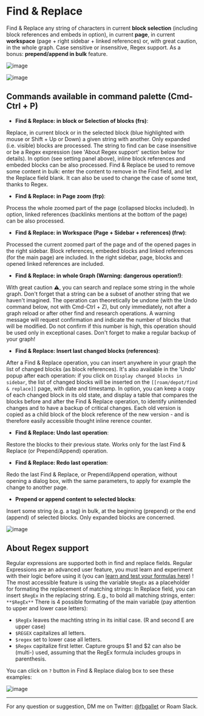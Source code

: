 # Find & Replace
 
Find & Replace any string of characters in current **block selection** (including block references and embeds in option), in current **page**, in current **workspace** (page + right sidebar + linked references) or, with great caution, in the whole graph. Case sensitive or insensitive, Regex support. As a bonus: **prepend/append in bulk** feature.

![image](https://user-images.githubusercontent.com/74436347/185465608-d94b14f4-d899-417b-b7cc-ef4c59f5a952.png)

![image](https://user-images.githubusercontent.com/74436347/185460911-83b0c19d-3c1a-428b-ac8e-3d70949baebf.png)


## Commands available in command palette (Cmd-Ctrl + P)

- **Find & Replace: in block or Selection of blocks (frs)**:

Replace, in current block or in the selected block (blue highlighted with mouse or Shift + Up or Down) a given string with another. Only expanded (i.e. visible) blocks are processed. The string to find can be case insensitive or be a Regex expression (see 'About Regex support' section below for details). In option (see setting panel above), inline block references and embeded blocks can be also processed. Find & Replace be used to remove some content in bulk: enter the content to remove in the Find field, and let the Replace field blank. It can also be used to change the case of some text, thanks to Regex.

- **Find & Replace: in Page zoom (frp)**:

Process the whole zoomed part of the page (collapsed blocks included). In option, linked references (backlinks mentions at the bottom of the page) can be also processed.

- **Find & Replace: in Workspace (Page + Sidebar + references) (frw)**:

Processed the current zoomed part of the page and of the opened pages in the right sidebar. Block references, embeded blocks and linked references (for the main page) are included. In the right sidebar, page, blocks and opened linked references are included.

- **Find & Replace: in whole Graph (Warning: dangerous operation!)**:

With great caution ⚠️, you can search and replace some string in the whole graph. Don't forget that a string can be a subset of another string that we haven't imagined. The operation can theoretically be undone (with the Undo command below, not with Cmd-Ctrl + Z), but only immediately, not after a graph reload or after other find and research operations. A warning message will request confirmation and indicate the number of blocks that will be modified. Do not confirm if this number is high, this operation should be used only in exceptional cases. Don't forget to make a regular backup of your graph!

- **Find & Replace: Insert last changed blocks (references)**:

After a Find & Replace operation, you can insert anywhere in your graph the list of changed blocks (as block references). It's also available in the 'Undo' popup after each operation: if you click on `Display changed blocks in sidebar`, the list of changed blocks will be inserted on the `[[roam/depot/find & replace]]` page, with date and timestamp. In option, you can keep a copy of each changed block in its old state, and display a table that compares the blocks before and after the Find & Replace operation, to identify unintended changes and to have a backup of critical changes. Each old version is copied as a child block of the block reference of the new version - and is therefore easily accessible thought inline rerence counter.

- **Find & Replace: Undo last operation**:

Restore the blocks to their previous state. Works only for the last Find & Replace (or Prepend/Append) operation.

- **Find & Replace: Redo last operation**:

Redo the last Find & Replace, or Prepend/Append operation, without opening a dialog box, with the same parameters, to apply for example the change to another page.

- **Prepend or append content to selected blocks**:

Insert some string (e.g. a tag) in bulk, at the beginning (prepend) or the end (append) of selected blocks. Only expanded blocks are concerned.

![image](https://user-images.githubusercontent.com/74436347/185461724-c32adb75-86cf-46c8-9335-f2c218d6d587.png)


## About Regex support
Regular expressions are supported both in find and replace fields. Regular Expressions are an advanced user feature, you must learn and experiment with their logic before using it (you can [learn and test your formulas here](https://regexr.com/)) !
The most accessible feature is using the variable `$RegEx` as a placeholder for formating the replacement of matching strings:
In Replace field, you can insert `$RegEx` in the replacing string. E.g., to bold all matching strings, enter: `**$RegEx**`
There is 4 possible formating of the main variable (pay attention to upper and lower case letters):

- `$RegEx` leaves the machting string in its initial case. (R and second E are upper case)
- `$REGEX` capitalizes all letters.
- `$regex` set to lower case all letters.
- `$Regex` capitalize first letter.
Capture groups $1 and $2 can also be (multi-) used, assuming that the RegEx formula includes groups in parenthesis.

You can click on `?` button in Find & Replace dialog box to see these examples: 

![image](https://user-images.githubusercontent.com/74436347/185465543-71646344-4d07-4ed4-90bf-02b17bcbf419.png)


---

For any question or suggestion, DM me on Twitter: [@fbgallet](https://twitter.com/fbgallet) or Roam Slack.
